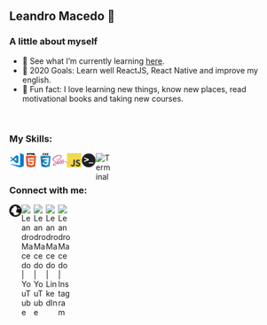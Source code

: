 ## Leandro Macedo 👋

### A little about myself

- 🌱 See what I’m currently learning [here](https://github.com/leandromac/meus-estudos-programacao).
- 🎯 2020 Goals: Learn well ReactJS, React Native and improve my english.
- 💙 Fun fact: I love learning new things, know new places, read motivational books and taking new courses.

<br />

<!--
### Spotify Playing 🎧
[<img src="https://now-playing-leandromac.vercel.app/api/spotify-playing" alt="Leandro Macedo Spotify Playing" width="350" />](https://open.spotify.com/user/22fxwv5mv5nrptsrqu5lvmdvi)
-->

### My Skills:

<img title="Visual Studio Code" align="left" alt="Visual Studio Code" width="26px" src="https://raw.githubusercontent.com/github/explore/80688e429a7d4ef2fca1e82350fe8e3517d3494d/topics/visual-studio-code/visual-studio-code.png" />
<img title="HTML" align="left" alt="HTML5" width="26px" src="https://raw.githubusercontent.com/github/explore/80688e429a7d4ef2fca1e82350fe8e3517d3494d/topics/html/html.png" />
<img title="CSS" align="left" alt="CSS3" width="26px" src="https://raw.githubusercontent.com/github/explore/80688e429a7d4ef2fca1e82350fe8e3517d3494d/topics/css/css.png" />
<img title="Sass" align="left" alt="Sass" width="26px" src="https://raw.githubusercontent.com/github/explore/80688e429a7d4ef2fca1e82350fe8e3517d3494d/topics/sass/sass.png" />
<img title="Javascript" align="left" alt="JavaScript" width="26px" src="https://raw.githubusercontent.com/github/explore/80688e429a7d4ef2fca1e82350fe8e3517d3494d/topics/javascript/javascript.png" />
<img title="Terminal" align="left" alt="Terminal" width="26px" src="https://raw.githubusercontent.com/github/explore/80688e429a7d4ef2fca1e82350fe8e3517d3494d/topics/terminal/terminal.png" />
<img title="Webpack" align="left" alt="Terminal" width="26px" src="https://camo.githubusercontent.com/d18f4a7a64244f703efcb322bf298dcb4ca38856/68747470733a2f2f7765627061636b2e6a732e6f72672f6173736574732f69636f6e2d7371756172652d6269672e737667" />

<br />

<!--
[<img align="left" alt="React" width="26px" src="https://raw.githubusercontent.com/github/explore/80688e429a7d4ef2fca1e82350fe8e3517d3494d/topics/react/react.png" />][reactplaylist]
[<img align="left" alt="Gatsby" width="26px" src="https://raw.githubusercontent.com/github/explore/e94815998e4e0713912fed477a1f346ec04c3da2/topics/gatsby/gatsby.png" />][webdevplaylist]
[<img align="left" alt="GraphQL" width="26px" src="https://raw.githubusercontent.com/github/explore/80688e429a7d4ef2fca1e82350fe8e3517d3494d/topics/graphql/graphql.png" />][webdevplaylist]
[<img align="left" alt="Node.js" width="26px" src="https://raw.githubusercontent.com/github/explore/80688e429a7d4ef2fca1e82350fe8e3517d3494d/topics/nodejs/nodejs.png" />][webdevplaylist]
[<img align="left" alt="Deno" width="26px" src="https://raw.githubusercontent.com/github/explore/361e2821e2dea67711cde99c9c40ed357061cf27/topics/deno/deno.png" />][webdevplaylist]
[<img align="left" alt="SQL" width="26px" src="https://raw.githubusercontent.com/github/explore/80688e429a7d4ef2fca1e82350fe8e3517d3494d/topics/sql/sql.png" />][webdevplaylist]
[<img align="left" alt="MySQL" width="26px" src="https://raw.githubusercontent.com/github/explore/80688e429a7d4ef2fca1e82350fe8e3517d3494d/topics/mysql/mysql.png" />][webdevplaylist]
[<img align="left" alt="MongoDB" width="26px" src="https://raw.githubusercontent.com/github/explore/80688e429a7d4ef2fca1e82350fe8e3517d3494d/topics/mongodb/mongodb.png" />][webdevplaylist]
[<img align="left" alt="Git" width="26px" src="https://raw.githubusercontent.com/github/explore/80688e429a7d4ef2fca1e82350fe8e3517d3494d/topics/git/git.png" />][webdevplaylist]
[<img align="left" alt="GitHub" width="26px" src="https://raw.githubusercontent.com/github/explore/78df643247d429f6cc873026c0622819ad797942/topics/github/github.png" />][webdevplaylist]
-->

<br />

### Connect with me:

[<img align="left" alt="leandromacedo.com" width="22px" src="https://raw.githubusercontent.com/iconic/open-iconic/master/svg/globe.svg" />][website]
[<img align="left" alt="Leandro Macedo | YouTube" width="22px" src="https://img.icons8.com/pastel-glyph/2x/whatsapp.png" />][whatsapp]
[<img align="left" alt="Leandro Macedo | YouTube" width="22px" src="https://cdn.jsdelivr.net/npm/simple-icons@v3/icons/youtube.svg" />][youtube]
[<img align="left" alt="Leandro Macedo | LinkedIn" width="22px" src="https://cdn.jsdelivr.net/npm/simple-icons@v3/icons/linkedin.svg" />][linkedin]
[<img align="left" alt="Leandro Macedo | Instagram" width="22px" src="https://cdn.jsdelivr.net/npm/simple-icons@v3/icons/instagram.svg" />][instagram]

[website]: https://leandromacedo.com
[youtube]: https://www.youtube.com/channel/UC9xr4CUAAuR5gpUCuuAqjrg
[instagram]: http://www.instagram.com/oleandromacedo
[linkedin]: https://www.linkedin.com/in/oleandromacedo/
[Whatsapp]: https://api.whatsapp.com/send?phone=+5574988460642&text=Hi,%20I%20saw%20your%20profile%20on%20github
